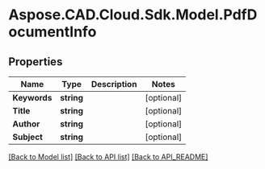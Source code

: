 # Aspose.CAD.Cloud.Sdk.Model.PdfDocumentInfo
## Properties

Name | Type | Description | Notes
------------ | ------------- | ------------- | -------------
**Keywords** | **string** |  | [optional] 
**Title** | **string** |  | [optional] 
**Author** | **string** |  | [optional] 
**Subject** | **string** |  | [optional] 

[[Back to Model list]](API_README.md#documentation-for-models) [[Back to API list]](API_README.md#documentation-for-api-endpoints) [[Back to API_README]](API_README.md)

